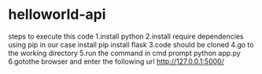 # helloworld-api
steps to execute this code
1.install python
2.install require dependencies using pip 
in our case install 
pip install flask
3.code should be cloned 
4.go to the working directory
5.run the command in cmd prompt
python app.py
6.gotothe browser and enter the following url
http://127.0.0.1:5000/
